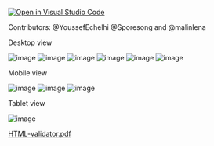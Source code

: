 [![Open in Visual Studio Code](https://classroom.github.com/assets/open-in-vscode-c66648af7eb3fe8bc4f294546bfd86ef473780cde1dea487d3c4ff354943c9ae.svg)](https://classroom.github.com/online_ide?assignment_repo_id=9231147&assignment_repo_type=AssignmentRepo)

Contributors: @YoussefEchelhi @Sporesong and @malinlena

Desktop view

![image](https://user-images.githubusercontent.com/114922923/205516854-e21a792b-865f-4c5a-8255-6a31c3157c98.png)
![image](https://user-images.githubusercontent.com/114922923/205516871-41ba53f4-755f-42e2-a778-4d3e093f7255.png)
![image](https://user-images.githubusercontent.com/114922923/205516894-297c6281-7679-4f97-85bf-62b8c3e1bdbb.png)
![image](https://user-images.githubusercontent.com/114922923/205517334-c91899cf-c153-4975-b88d-db4f142eeefc.png)
![image](https://user-images.githubusercontent.com/114922923/205517326-2e732703-5c36-4261-968f-6e4dcfb144d1.png)
![image](https://user-images.githubusercontent.com/114922923/205517419-1ccb9cec-b481-4912-9014-1b61b6951200.png)

Mobile view

![image](https://user-images.githubusercontent.com/114922923/205517470-66c42d47-ff6d-41eb-a01a-e1b8cf4b82e6.png)
![image](https://user-images.githubusercontent.com/114922923/205517482-4c3d0d81-5138-4de5-86b9-28c1f7f456d9.png)
![image](https://user-images.githubusercontent.com/114922923/205517499-c7e3da2b-d37d-48f8-bcc9-ed21f62a9f99.png)

Tablet view 

![image](https://user-images.githubusercontent.com/114922923/205517555-14872106-d574-4774-b0c4-e867fdd676e4.png)


[HTML-validator.pdf](https://github.com/Medieinstitutet/fed22d-js-grundkurs-gruppuppgift-webbshop-team-eftermiddag1/files/10149646/HTML-validator.pdf)
